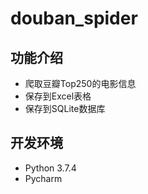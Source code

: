 # douban_spider

## 功能介绍

* 爬取豆瓣Top250的电影信息
* 保存到Excel表格
* 保存到SQLite数据库

## 开发环境

* Python 3.7.4
* Pycharm
